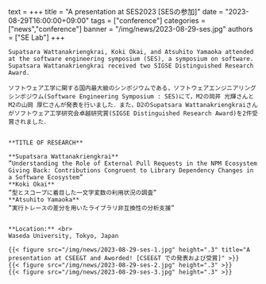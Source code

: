 text = +++
    title = "A presentation at SES2023 [SESの参加]"
    date = "2023-08-29T16:00:00+09:00"
    tags = ["conference"]
    categories = ["news","conference"]
    banner = "/img/news/2023-08-29-ses.jpg"
    authors = ["SE Lab"]
    +++
    
    Supatsara Wattanakriengkrai, Koki Okai, and Atsuhito Yamaoka attended at the software engineering symposium (SES), a symposium on software. Supatsara Wattanakriengkrai received two SIGSE Distinguished Research Award.
    
    ソフトウェア工学に関する国内最大級のシンポジウムである，ソフトウェアエンジニアリングシンポジウム(Software Engineering Symposium : SES)にて，M2の岡井 光輝さんとM2の山岡 厚仁さんが発表を行いました．また，D2のSupatsara Wattanakriengkraiさんがソフトウェア工学研究会卓越研究賞(SIGSE Distinguished Research Award)を2件受賞されました．
    
    
    **TITLE OF RESEARCH**
    
    **Supatsara Wattanakriengkrai**
    ”Understanding the Role of External Pull Requests in the NPM Ecosystem  Giving Back: Contributions Congruent to Library Dependency Changes in a Software Ecosystem”
    **Koki Okai** 
    ”型とスコープに着目した一文字変数の利用状況の調査”
    **Atsuhito Yamaoka**
    ”実行トレースの差分を用いたライブラリ非互換性の分析支援”
    
    
    **Location:** <br>
    Waseda University, Tokyo, Japan
    
    {{< figure src="/img/news/2023-08-29-ses-1.jpg" height=".3" title="A presentation at CSEE&T and Aworded! [CSEE&T での発表および受賞]" >}}
    {{< figure src="/img/news/2023-08-29-ses-2.jpg" height=".3" >}}
    {{< figure src="/img/news/2023-08-29-ses-3.jpg" height=".3" >}}
    